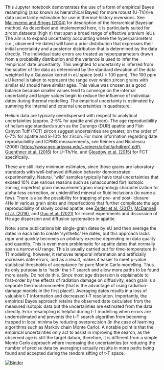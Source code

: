 This Jupyter notebook demonstrates the use of a form of empirical Bayes resampling (also known as hierarchical Bayes) for more robust (U-Th)/He data uncertainty estimation for use in thermal-history inversions. See [Malinverno and Briggs (2004)](https://doi.org/10.1190/1.1778243) for description of the hierarchical Bayesian method. As described and implemented here, it is particularly suited for zircon datasets (high n) that span a broad range of effective uranium (eU). The aim is to expand uncertainty accounting where the hyperparameters (i.e., observed He dates) will have a prior distribution that expresses their initial uncertainty and a posterior distribution that is determined by the data directly. The individual date errors are treated as hyperparameters drawn from a probability distribution and the variance is used to infer the 'empirical' date uncertainty. This weighted 1σ uncertainty is inferred from the scatter of the data as determined by the standard deviation of the data weighted by a Gaussian kernel in eU space (σeU = 100 ppm). The 100 ppm eU kernel is taken to represent the range over which zircon grains with similar eU should have similar ages. This value was chosen as a good balance because smaller values tend to converge on the internal uncertainty and larger values begin to reduce the influence of individual dates during thermal modelling. The empirical uncertainty is estimated by summing the internal and external uncertainties in quadrature.

Helium data are typically overdispersed with respect to analytical uncertainties (approx. 2-5% for apatite and zircon). The age reproducibility of helium age standards such as the Durango (DUR) apatite and Fish Canyon Tuff (FCT) zircon suggest uncertainties are greater, on the order of 6-7% for apatite and 8-10% for zircon. For more information regarding date reproducibility and ICPMS measurements, see Reiners and Nicolescu (2006) (https://www.geo.arizona.edu/~reiners/arhdl/arhdlrep1.pdf), [Guenthner et al. (2016)](https://doi.org/10.1002/2016GC006311) for U–Th/He, and [Gleadow et al. (2015)](https://doi.org/10.1016/j.epsl.2015.05.003) for FCT specifically. 

These are still likely minimum estimates, since those grains are laboratory standards with well-behaved diffusion behavior demonstrated experimentally. Natural, 'wild' samples typically have total uncertainties that exceed 10% due various reasons such as (unaccounted for) isotopic zoning, imperfect grain measurement/grain morphology characterization for alpha-loss correction, or unidentified mineral or fluid inclusions (to name a few). There is also the possibility for trapping of pre- and post-'closure' 4He in various grain sinks and imperfections that further complicate the age reproducibility of slowly cooled apatite; see [Zeitler et al. (2017)](https://doi.org/10.1016/j.gca.2017.03.041), [McDannell et al. (2018)](https://doi.org/10.1016/j.gca.2017.11.031), and [Guo et al. (2021)](https://doi.org/10.1016/j.gca.2021.07.015) for recent experiments and discussion of He age dispersion and diffusion systematics in apatite.

Note: some publications bin single-grain dates by eU and then average the dates in each bin to create 'synthetic' He dates, but this approach lacks rigor and quickly becomes an arbitrary exercise depending on data quality and quantity. This is even more problematic for apatite dates that normally span a narrow eU range. This is usually carried out for time-temperature (t-T) modelling, however, it removes temporal information and artificially increases date errors, and as a result, makes it easier to meet p-value statistical thresholds of acceptance for pure Monte Carlo modelling. Thus its only purpose is to 'hack' the t-T search and allow more paths to be found more easily. Do not do this. Since most age dispersion is explainable to first-order by the effects of radiation damage on diffusivity, each grain is a separate thermochronometer (that is the advantage of using radiation-damage models in the first place!). Averaging dates results in a loss of valuable t-T information and decreased t-T resolution. Importantly, the empirical Bayes approach retains the observed date calculated from the measured isotopic data but the uncertainties are estimated from the data directly. Error resampling is helpful during t-T modelling when errors are underestimated and prevents the t–T search algorithm from becoming trapped in local minima by reducing overprecision (in the case of learning algorithms such as Markov chain Monte Carlo). A notable point is that the empirical uncertainties only act to assist in improving the search, as the observed age is still the target datum, therefore, it is different from a simple Monte Carlo approach where increasing the uncertainties (or reducing the number of precise data by averaging) actually results in more paths being found and accepted during the random sifting of t-T space.

[![Binder](https://mybinder.org/badge_logo.svg)](https://mybinder.org/v2/gh/kmcdannell/helium-empirical-bayes.git/main?filepath=%2FEmpirical-Bayes-Resampling.ipynb)
